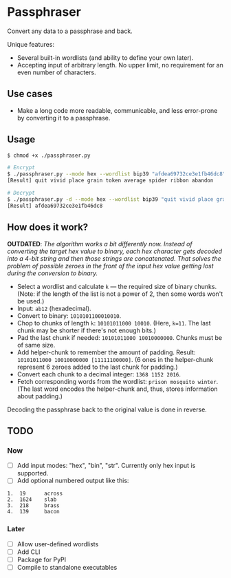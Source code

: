 # Passphraser

Convert any data to a passphrase and back.

Unique features:
- Several built-in wordlists (and ability to define your own later).
- Accepting input of arbitrary length. No upper limit, no requirement for an even number of characters.

## Use cases

- Make a long code more readable, communicable, and less error-prone by converting it to a passphrase.

## Usage
```bash
$ chmod +x ./passphraser.py

# Encrypt
$ ./passphraser.py --mode hex --wordlist bip39 "afdea69732ce3e1fb46dc8"
[Result] quit vivid place grain token average spider ribbon abandon

# Decrypt
$ ./passphraser.py -d --mode hex --wordlist bip39 "quit vivid place grain token average spider ribbon abandon"
[Result] afdea69732ce3e1fb46dc8
```


## How does it work?

**OUTDATED**: *The algorithm works a bit differently now. Instead of converting the target hex value to binary, each hex character gets decoded into a 4-bit string and then those strings are concatenated. That solves the problem of possible zeroes in the front of the input hex value getting lost during the conversion to binary.*

- Select a wordlist and calculate `k` — the required size of binary chunks. (Note: if the length of the list is not a power of 2, then some words won't be used.)
- Input: `ab12` (hexadecimal).
- Convert to binary: `1010101100010010`.
- Chop to chunks of length `k`: `10101011000 10010`. (Here, `k=11`. The last chunk may be shorter if there's not enough bits.)
- Pad the last chunk if needed: `10101011000 10010000000`. Chunks must be of same size.
- Add helper-chunk to remember the amount of padding. Result: `10101011000 10010000000 [11111100000]`. (6 ones in the helper-chunk represent 6 zeroes added to the last chunk for padding.)
- Convert each chunk to a decimal integer: `1368 1152 2016`.
- Fetch corresponding words from the wordlist: `prison mosquito winter`. (The last word encodes the helper-chunk and, thus, stores information about padding.)

Decoding the passphrase back to the original value is done in reverse.


## TODO
### Now

- [ ] Add input modes: "hex", "bin", "str". Currently only hex input is supported.
- [ ] Add optional numbered output like this:
```
1.  19      across
2.  1624    slab
3.  218     brass
4.  139     bacon
```

### Later
- [ ] Allow user-defined wordlists
- [ ] Add CLI
- [ ] Package for PyPI
- [ ] Compile to standalone executables
